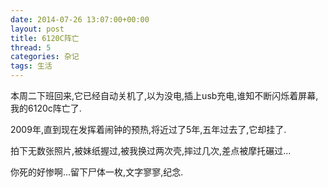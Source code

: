 ```yaml
---
date: 2014-07-26 13:07:00+00:00
layout: post
title: 6120C阵亡
thread: 5
categories: 杂记
tags: 生活
---
```


本周二下班回来,它已经自动关机了,以为没电,插上usb充电,谁知不断闪烁着屏幕,我的6120c阵亡了.

2009年,直到现在发挥着闹钟的预热,将近过了5年,五年过去了,它却挂了.

拍下无数张照片,被妹纸握过,被我换过两次壳,摔过几次,差点被摩托碾过...

你死的好惨啊...留下尸体一枚,文字寥寥,纪念.



